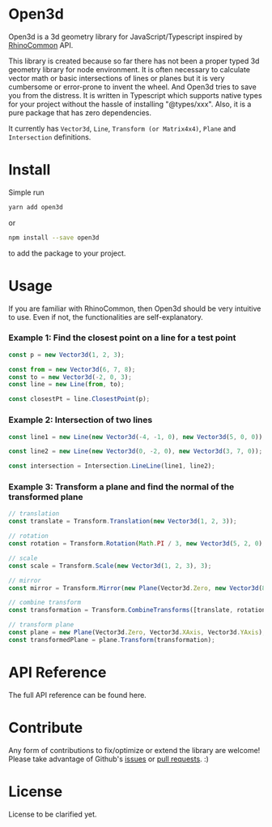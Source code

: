 # Open3d

Open3d is a 3d geometry library for JavaScript/Typescript inspired by [RhinoCommon](https://developer.rhino3d.com/api/RhinoCommon/html/R_Project_RhinoCommon.htm) API.

This library is created because so far there has not been a proper typed 3d geometry library for node environment. It is often necessary to calculate vector math or basic intersections of lines or planes but it is very cumbersome or error-prone to invent the wheel. And Open3d tries to save you from the distress. It is written in Typescript which supports native types for your project without the hassle of installing "@types/xxx". Also, it is a pure package that has zero dependencies.

It currently has `Vector3d`, `Line`, `Transform (or Matrix4x4)`, `Plane` and `Intersection` definitions.

# Install

Simple run

```bash
yarn add open3d
```

or

```bash
npm install --save open3d
```

to add the package to your project.

# Usage

If you are familiar with RhinoCommon, then Open3d should be very intuitive to use. Even if not, the functionalities are self-explanatory.

### Example 1: Find the closest point on a line for a test point

```typescript
const p = new Vector3d(1, 2, 3);

const from = new Vector3d(6, 7, 8);
const to = new Vector3d(-2, 0, 3);
const line = new Line(from, to);

const closestPt = line.ClosestPoint(p);
```

### Example 2: Intersection of two lines

```typescript
const line1 = new Line(new Vector3d(-4, -1, 0), new Vector3d(5, 0, 0));

const line2 = new Line(new Vector3d(0, -2, 0), new Vector3d(3, 7, 0));

const intersection = Intersection.LineLine(line1, line2);
```

### Example 3: Transform a plane and find the normal of the transformed plane

```typescript
// translation
const translate = Transform.Translation(new Vector3d(1, 2, 3));

// rotation
const rotation = Transform.Rotation(Math.PI / 3, new Vector3d(5, 2, 0), new Vector3d(-2, 2, 9));

// scale
const scale = Transform.Scale(new Vector3d(1, 2, 3), 3);

// mirror
const mirror = Transform.Mirror(new Plane(Vector3d.Zero, new Vector3d(8, 2, -4), new Vector3d(0, 8, 5)));

// combine transform
const transformation = Transform.CombineTransforms([translate, rotation, scale, mirror]);

// transform plane
const plane = new Plane(Vector3d.Zero, Vector3d.XAxis, Vector3d.YAxis);
const transformedPlane = plane.Transform(transformation);
```

# API Reference

The full API reference can be found here.

# Contribute

Any form of contributions to fix/optimize or extend the library are welcome! Please take advantage of Github's [issues](https://github.com/ccc159/open3d/issues) or [pull requests](https://github.com/ccc159/open3d/pulls). :)

# License

License to be clarified yet.

